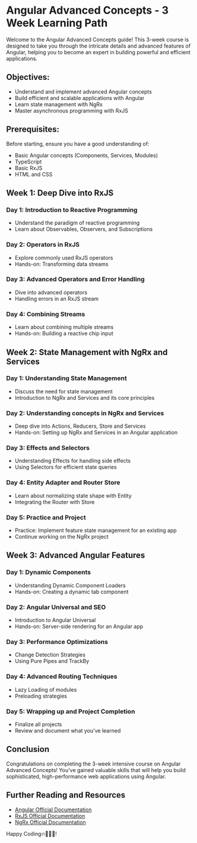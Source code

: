 # Angular Advanced Concepts - 3 Week Learning Path

Welcome to the Angular Advanced Concepts guide! This 3-week course is designed to take you through the intricate details and advanced features of Angular, helping you to become an expert in building powerful and efficient applications.

## Objectives:

- Understand and implement advanced Angular concepts
- Build efficient and scalable applications with Angular
- Learn state management with NgRx
- Master asynchronous programming with RxJS

## Prerequisites:

Before starting, ensure you have a good understanding of:

- Basic Angular concepts (Components, Services, Modules)
- TypeScript
- Basic RxJS
- HTML and CSS

## Week 1: Deep Dive into RxJS

### Day 1: Introduction to Reactive Programming

- Understand the paradigm of reactive programming
- Learn about Observables, Observers, and Subscriptions

### Day 2: Operators in RxJS

- Explore commonly used RxJS operators
- Hands-on: Transforming data streams

### Day 3: Advanced Operators and Error Handling

- Dive into advanced operators
- Handling errors in an RxJS stream

### Day 4: Combining Streams

- Learn about combining multiple streams
- Hands-on: Building a reactive chip input

## Week 2: State Management with NgRx and Services

### Day 1: Understanding State Management

- Discuss the need for state management
- Introduction to NgRx and Services and its core principles

### Day 2: Understanding concepts in NgRx and Services

- Deep dive into Actions, Reducers, Store and Services
- Hands-on: Setting up NgRx and Services in an Angular application

### Day 3: Effects and Selectors

- Understanding Effects for handling side effects
- Using Selectors for efficient state queries

### Day 4: Entity Adapter and Router Store

- Learn about normalizing state shape with Entity
- Integrating the Router with Store

### Day 5: Practice and Project

- Practice: Implement feature state management for an existing app
- Continue working on the NgRx project

## Week 3: Advanced Angular Features

### Day 1: Dynamic Components

- Understanding Dynamic Component Loaders
- Hands-on: Creating a dynamic tab component

### Day 2: Angular Universal and SEO

- Introduction to Angular Universal
- Hands-on: Server-side rendering for an Angular app

### Day 3: Performance Optimizations

- Change Detection Strategies
- Using Pure Pipes and TrackBy

### Day 4: Advanced Routing Techniques

- Lazy Loading of modules
- Preloading strategies

### Day 5: Wrapping up and Project Completion

- Finalize all projects
- Review and document what you've learned

## Conclusion

Congratulations on completing the 3-week intensive course on Angular Advanced Concepts! You've gained valuable skills that will help you build sophisticated, high-performance web applications using Angular.

## Further Reading and Resources

- [Angular Official Documentation](https://angular.io/docs)
- [RxJS Official Documentation](https://rxjs.dev/guide/overview)
- [NgRx Official Documentation](https://ngrx.io/docs)

Happy Coding🔥🎉👨‍💻!
